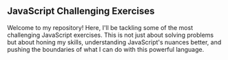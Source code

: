 ## JavaScript Challenging Exercises

Welcome to my repository! Here, I'll be tackling some of the most challenging JavaScript exercises. This is not just about solving problems but about honing my skills, understanding JavaScript's nuances better, and pushing the boundaries of what I can do with this powerful language.
